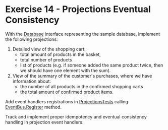 # Exercise 14 - Projections Eventual Consistency

With the [Database](./Tools/Database.cs) interface representing the sample database, implement the following projections:

1. Detailed view of the shopping cart:
    - total amount of products in the basket,
    - total number of products
    - list of products (e.g. if someone added the same product twice, then we should have one element with the sum).
2. View of the summary of the customer's purchases, where we have information about:
    - the number of all products in the confirmed shopping carts
    - the total amount of confirmed product items.

Add event handlers registrations in [ProjectionsTests](ProjectionsTests.cs) calling [EventBus.Register](./Tools/EventBus.cs) method.

Track and implement proper idempotency and eventual consistency handling in projection event handlers.

